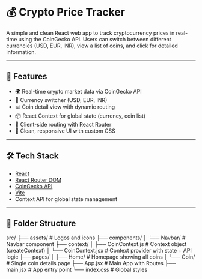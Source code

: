 # 💰 Crypto Price Tracker

A simple and clean React web app to track cryptocurrency prices in real-time using the CoinGecko API. Users can switch between different currencies (USD, EUR, INR), view a list of coins, and click for detailed information.

---

## 🚀 Features

- 🌍 Real-time crypto market data via CoinGecko API
- 💱 Currency switcher (USD, EUR, INR)
- 📊 Coin detail view with dynamic routing
- 📦 React Context for global state (currency, coin list)
- 🧭 Client-side routing with React Router
- 💅 Clean, responsive UI with custom CSS

---

## 🛠️ Tech Stack

- [React](https://reactjs.org/)
- [React Router DOM](https://reactrouter.com/)
- [CoinGecko API](https://www.coingecko.com/en/api)
- [Vite](https://vitejs.dev/)
- Context API for global state management

---

## 🧩 Folder Structure

src/
├── assets/ # Logos and icons
├── components/
│ └── Navbar/ # Navbar component
├── context/
│ ├── CoinContext.js # Context object (createContext)
│ └── CoinContext.jsx # Context provider with state + API logic
├── pages/
│ ├── Home/ # Homepage showing all coins
│ └── Coin/ # Single coin details page
├── App.jsx # Main App with Routes
├── main.jsx # App entry point
└── index.css # Global styles
